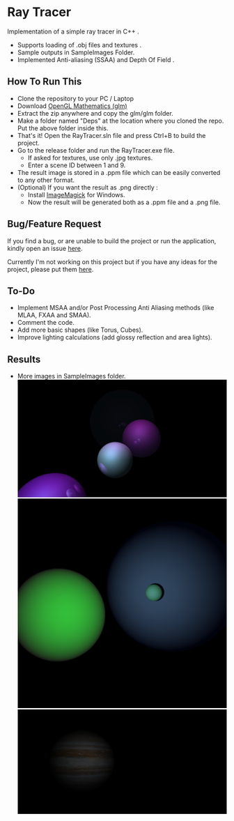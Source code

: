 
# Ray Tracer

Implementation of a simple ray tracer in C++ .
*   Supports loading of .obj files and textures .  
*  Sample outputs in SampleImages Folder.  
* Implemented Anti-aliasing (SSAA) and Depth Of Field .  

## How To Run This
* Clone the repository to your PC / Laptop
* Download [OpenGL Mathematics (glm)](https://glm.g-truc.net/0.9.9/index.html)
* Extract the zip anywhere and copy the glm/glm folder.
* Make a folder named "Deps" at the location where you cloned the repo. Put the above folder inside this.
* That's it! Open the RayTracer.sln file and press Ctrl+B to build the project.
* Go to the release folder and run the RayTracer.exe file. 
	* If asked for textures, use only .jpg textures.
	* Enter a scene ID between 1 and 9.
* The result image is stored in a .ppm file which can be easily converted to any other format.
* (Optional) If you want the result as .png directly :
	* Install [ImageMagick](https://imagemagick.org/script/download.php) for Windows.
	* Now the result will be generated both as a .ppm file and a .png file.
	
## Bug/Feature Request
If you find a bug, or are unable to build the project or run the application, kindly open an issue [here](https://github.com/The-curs0r/RayTracer/issues/new?assignees=&labels=&template=bug_report.md&title=).

Currently I'm not working on this project but if you have any ideas for the project, please put them [here](https://github.com/The-curs0r/RayTracer/issues/new?assignees=&labels=&template=feature_request.md&title=).

## To-Do
* Implement MSAA and/or Post Processing Anti Aliasing methods (like MLAA, FXAA and SMAA).
* Comment the code.
* Add more basic shapes (like Torus, Cubes).
* Improve lighting calculations (add glossy reflection and area lights).

## Results
* More images in SampleImages folder.
![](SampleImages/Scene_4_Spheres4k.png)
![](SampleImages/Spheres.png)
![](SampleImages/LitJupiter.png)

